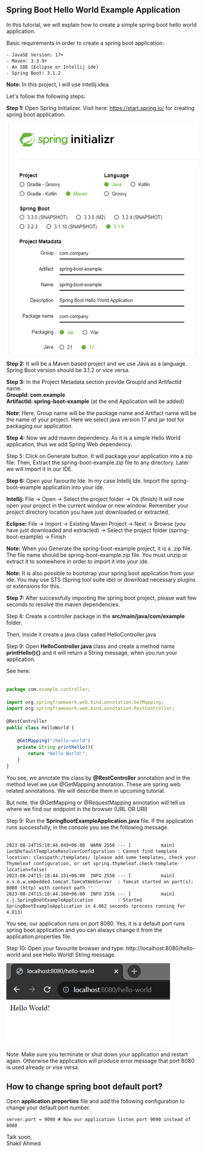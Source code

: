## Spring Boot Hello World Example Application

In this tutorial, we will explain how to create a simple spring boot hello world application.

Basic requirements in order to create a spring boot application:

    - JavaSE Version: 17+
    - Maven: 3.3.9+
    - An IDE (Eclipse or Intellij ide)
    - Spring Boot: 3.1.2

<b>Note:</b> In this project, I will use intellij idea.

Let's follow the following steps: 

<b>Step 1:</b> Open Spring Initializer. Visit here: https://start.spring.io/ for creating spring boot application.

![Spring Boot Initializer](image1.png)

<b>Step 2:</b> It will be a Maven based project and we use Java as a language. Spring Boot version should be 3.1.2 or vice versa.

<strong>Step 3:</strong> In the Project Metadata section provide GroupId and ArtifactId name. </br>
<b>GroupId: com.example</b> </br>
<b>ArtifactId: spring-boot-example</b> (at the end Application will be added)

<b>Note</b>: Here, Group name will be the package name and Artifact name will be the name of your project. Here we select java version 17 and jar tool for packaging our application.


<b>Step 4:</b> Now we add maven dependency. As it is a simple Hello World application, thus we add Spring Web dependency. 

Step 5: Click on Generate button. It will package your application into a zip file. Then, Extract the spring-boot-example.zip file to any directory. Later we will import it in our IDE.

<b>Step 6:</b> Open your favourite Ide. In my case Intellij Ide. Import the spring-boot-example application into your ide. 

<b>Intellij:</b> File -> Open -> Select the project folder -> Ok (finish) It will now open your project in the current window or new window. Remember your project directory location you have just downloaded or extracted.

<b>Eclipse:</b> File -> Import -> Existing Maven Project -> Next -> Browse (you have just downloaded and extracted) -> Select the project folder (spring-boot-example) -> Finish 

<b>Note:</b> When you Generate the spring-boot-example project, it is a .zip file. The file name should be spring-boot-example.zip file. You must unzip or extract it to somewhere in order to import it into your ide. 

<b>Note:</b> It is also possible to bootstrap your spring boot application from your ide. You may use STS (Spring tool suite ide) or download necessary plugins or extensions for this.

<b>Step 7:</b> After successfully importing the spring boot project, please wait few seconds to resolve the maven dependencies.


<p>Step 8:</> Create a controller package in the <b>src/main/java/com/example</b> folder. 

Then, inside it create a java class called HelloController.java 

Step 9: Open <b>HelloController.java</b> class and create a method name <b>printHello(){}</b> and it will return a String message, when you run your application.

See here: 

```js

package com.example.controller;

import org.springframework.web.bind.annotation.GetMapping;
import org.springframework.web.bind.annotation.RestController;

@RestController
public class HelloWorld {

    @GetMapping("/hello-world")
    private String printHello(){
        return "Hello World!";
    }
}

```

You see, we annotate the class by <b>@RestController</b> annotation and in the method level we use @GetMapping annotation. These are spring web related annotations. We will describe them in upcoming tutorial.

But note, the @GetMapping or @RequestMapping annotation will tell us where we find our endpoint in the browser (URL OR URI)


Step 9: Run the <b>SpringBootExampleApplication.java</b> file. If the application runs successfully, in the console you see the following message.

```console

2023-08-24T15:18:44.049+06:00  WARN 2556 --- [           main] ion$DefaultTemplateResolverConfiguration : Cannot find template location: classpath:/templates/ (please add some templates, check your Thymeleaf configuration, or set spring.thymeleaf.check-template-location=false)
2023-08-24T15:18:44.151+06:00  INFO 2556 --- [           main] o.s.b.w.embedded.tomcat.TomcatWebServer  : Tomcat started on port(s): 8080 (http) with context path ''
2023-08-24T15:18:44.160+06:00  INFO 2556 --- [           main] c.j.SpringBootExampleApplication         : Started SpringBootExampleApplication in 4.062 seconds (process running for 4.813)

```

You see, our application runs on port 8080. Yes, it is a default port runs spring boot application and you can always change it from the application.properties file.

Step 10: Open your favourite browser and type: http://localhost:8080/hello-world and see Hello World! String message.

![alt text](image2.png)


Note: Make sure you terminate or shut down your application and restart again. Otherwise the application will produce error message that port 8080 is used already or vise versa.

## How to change spring boot default port?

Open <b>application.properties</b> file and add the following configuration to change your default port number.

```
server.port = 9090 # Now our application listen port 9090 instead of 8080
```

Talk soon, </br>
Shakil Ahmed
